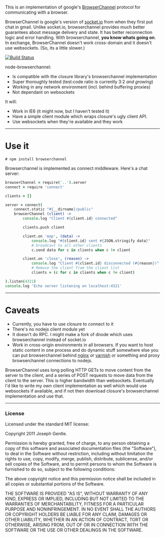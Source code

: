 This is an implementation of google's [BrowserChannel](http://closure-library.googlecode.com/svn/trunk/closure/goog/net/browserchannel.js) protocol for communicating with a browser.

BrowserChannel is google's version of [socket.io](http://socket.io) from when they first put
chat in gmail. Unlike socket.io, browserchannel provides much better guarantees about message
delivery and state. It has better reconnection logic and error handling. With browserchannel,
**you know whats going on**. In exchange, BrowserChannel doesn't work cross-domain and it doesn't
use websockets. (So, its a little slower.)

[![Build Status](https://secure.travis-ci.org/josephg/node-browserchannel.png)](http://travis-ci.org/josephg/node-browserchannel)

node-browserchannel:

- Is compatible with the closure library's browserchannel implementation
- Super thoroughly tested (test:code ratio is currently 3:2 *and growing*)
- Working in any network environment (incl. behind buffering proxies)
- Not dependant on websockets

It will:

- Work in IE6 (it might now, but I haven't tested it)
- Have a simple client module which wraps closure's ugly client API.
- Use websockets when they're available and they work

---

# Use it

    # npm install browserchannel

Browserchannel is implemented as connect middleware. Here's a chat server:

```coffeescript
browserChannel = require('..').server
connect = require 'connect'

clients = []

server = connect(
	connect.static "#{__dirname}/public"
	browserChannel (client) ->
		console.log "Client #{client.id} connected"

		clients.push client

		client.on 'map', (data) ->
			console.log "#{client.id} sent #{JSON.stringify data}"
			# broadcast to all other clients
			c.send data for c in clients when c != client

		client.on 'close', (reason) ->
			console.log "Client #{client.id} disconnected (#{reason})"
			# Remove the client from the client list
			clients = (c for c in clients when c != client)

).listen(4321)
console.log 'Echo server listening on localhost:4321'
```

---

# Caveats

- Currently, you have to use closure to connect to it
- There's no nodejs client module yet
- It doesn't do RPC. I might make a fork of dnode which uses browserchannel instead of socket.io
- Work in cross-origin environments in all browsers. If you want to host static content
  in one process and do dynamic stuff somewhere else you can put browserchannel behind
  [nginx](http://nginx.net/) or [varnish](https://www.varnish-cache.org/)
  or something and proxy browserchannel connections to nodejs.

BrowserChannel uses long polling HTTP GETs to move content from the server to the client,
and a series of POST requests to move data from the client to the server. This is higher
bandwidth than websockets. Eventually I'd like to write my own client implementation as
well which would use websockets if available, and if not then download closure's browserchannel
implementation and use that.

---

### License

Licensed under the standard MIT license:

Copyright 2011 Joseph Gentle.

Permission is hereby granted, free of charge, to any person obtaining a copy
of this software and associated documentation files (the "Software"), to deal
in the Software without restriction, including without limitation the rights
to use, copy, modify, merge, publish, distribute, sublicense, and/or sell
copies of the Software, and to permit persons to whom the Software is
furnished to do so, subject to the following conditions:

The above copyright notice and this permission notice shall be included in
all copies or substantial portions of the Software.

THE SOFTWARE IS PROVIDED "AS IS", WITHOUT WARRANTY OF ANY KIND, EXPRESS OR
IMPLIED, INCLUDING BUT NOT LIMITED TO THE WARRANTIES OF MERCHANTABILITY,
FITNESS FOR A PARTICULAR PURPOSE AND NONINFRINGEMENT. IN NO EVENT SHALL THE
AUTHORS OR COPYRIGHT HOLDERS BE LIABLE FOR ANY CLAIM, DAMAGES OR OTHER
LIABILITY, WHETHER IN AN ACTION OF CONTRACT, TORT OR OTHERWISE, ARISING FROM,
OUT OF OR IN CONNECTION WITH THE SOFTWARE OR THE USE OR OTHER DEALINGS IN
THE SOFTWARE.
